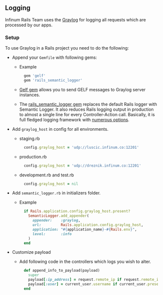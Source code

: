 ## Logging

Infinum Rails Team uses the [Graylog](https://www.graylog.org/) for logging all requests which are processed by our apps.

### Setup
To use Graylog in a Rails project you need to do the following:

* Append your `Gemfile` with following gems:

  * Example

    ```Ruby
      gem 'gelf'
      gem 'rails_semantic_logger'
    ```

  * [Gelf gem](https://github.com/Graylog2/gelf-rb) allows you to send GELF messages to Graylog server instances.

  * The [rails_semantic_logger gem](https://github.com/rocketjob/rails_semantic_logger) replaces the default Rails logger with Semantic Logger. It also reduces Rails logging output in production to almost a single line for every Controller-Action call. Basically, it is full fledged logging framework with [numerous options](http://rocketjob.github.io/semantic_logger/rails).

* Add `graylog_host` in config for all environments.
  * staging.rb

    ```Ruby
      config.graylog_host = 'udp://luscic.infinum.co:12201'
    ```

  * production.rb

    ```Ruby
      config.graylog_host = 'udp://dreznik.infinum.co:12201'
    ```

  * development.rb and test.rb

    ```Ruby
      config.graylog_host = nil
    ```

* Add `semantic_logger.rb` in initializers folder.

  * Example

    ```Ruby
      if Rails.application.config.graylog_host.present?
        SemanticLogger.add_appender(
          appender:    :graylog,
          url:         Rails.application.config.graylog_host,
          application: "#{application_name}-#{Rails.env}",
          level:       :info
        )
      end
    ```

* Customize payload

  * Add following code in the controllers which logs you wish to alter.

    ```Ruby
      def append_info_to_payload(payload)
        super
        payload[:ip_address] = request.remote_ip if request.remote_ip.present?
        payload[:user] = current_user.username if current_user.present?
      end
    ```
